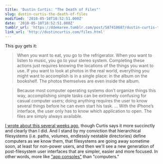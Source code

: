 ```yaml
---
title: 'Dustin Curtis: "The Death of Files"'
slug: dustin-curtis-the-death-of-files
modified: '2010-05-10T18:52:51.000Z'
date: '2010-05-10T18:52:51.000Z'
tumblr_url: 'https://ddemaree.tumblr.com/post/587418687/dustin-curtis-the-death-of-files'
link_url: 'http://dustincurtis.com/files.html'
---
```

This guy gets it:

> When you want to eat, you go to the refrigerator. When you want to listen to music, you go to your stereo system. Completing these actions just requires knowing the locations of the things you want to use. If you want to look at photos in the real world, everything you might want to accomplish is in a single place: in the album on the bookshelf. The photos themselves are even inside the album.

> Because most computer operating systems don’t organize things this way, accomplishing simple tasks can be extremely confusing for casual computer users; doing anything requires the user to know several things before he can even start his task. … With the iPhone’s interface, the user only has to know which application to open. The files are simply always available.

[I wrote about this several weeks ago](http://log.demaree.me/post/452469789/no-more-computers), though Curtis says it more succinctly and clearly than I did. And I stand by my conviction that hierarchical filesystems (i.e. paths, volumes, endlessly nestable directories) define computers as we know them, that filesystems are going away sometime soon, at least for non-power users, and then we'll see a new generation of post-filesystem user interfaces that are simpler, easier and more focused. In other words, more like ["app consoles"](http://daringfireball.net/linked/2010/05/03/fraser-back-in) than "computers."
